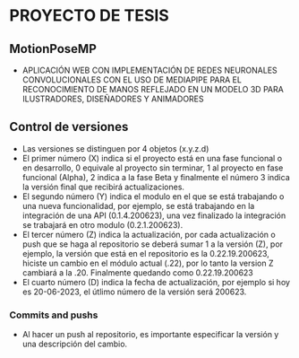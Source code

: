 # PROYECTO DE TESIS 
## MotionPoseMP
- APLICACIÓN WEB CON IMPLEMENTACIÓN DE REDES NEURONALES CONVOLUCIONALES CON EL USO DE MEDIAPIPE PARA EL RECONOCIMIENTO DE MANOS REFLEJADO EN UN MODELO 3D PARA ILUSTRADORES, DISEÑADORES Y ANIMADORES
## Control de versiones
- Las versiones se distinguen por 4 objetos (x.y.z.d)
- El primer número (X) indica si el proyecto está en una fase funcional o en desarrollo, 0 equivale al proyecto sin terminar, 1 al proyecto en fase funcional (Alpha), 2 indica a la fase Beta y finalmente el número 3 indica la versión final que recibirá actualizaciones.
- El segundo número (Y) indica el modulo en el que se está trabajando o una nueva funcionalidad, por ejemplo, se está trabajando en la integración de una API (0.1.4.200623), una vez finalizado la integración se trabajará en otro modulo (0.2.1.200623).
- El tercer número (Z) indica la actualización, por cada actualización o push que se haga al repositorio se deberá sumar 1 a la versión (Z), por ejemplo, la versión que está en el repositorio es la 0.22.19.200623, hiciste un cambio en el módulo actual (.22), por lo tanto la version Z cambiará a la .20. Finalmente quedando como 0.22.19.200623
- El cuarto número (D) indica la fecha de actualización, por ejemplo si hoy es 20-06-2023, el útlimo número de la versión será 200623.

### Commits and pushs
- Al hacer un push al repositorio, es importante especificar la versión y una descripción del cambio.
